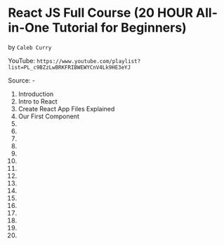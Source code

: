 # React JS Full Course (20 HOUR All-in-One Tutorial for Beginners)
by `Caleb Curry`

YouTube: `https://www.youtube.com/playlist?list=PL_c9BZzLwBRKFRIBWEWYCnV4Lk9HE3eYJ`

Source: -

1. Introduction
2. Intro to React
3. Create React App Files Explained
4. Our First Component
5.
6.
7.
8.
9.
10.
11.
12.
13.
14.
15.
16.
17.
18.
19.
20.
